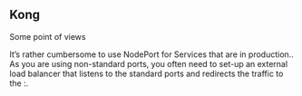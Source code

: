 ## Kong 

Some point of views 

It’s rather cumbersome to use NodePort for Services that are in production..
As you are using non-standard ports, you often need to set-up an external load balancer that listens to the standard 
ports and redirects the traffic to the <NodeIp>:<NodePort>.
